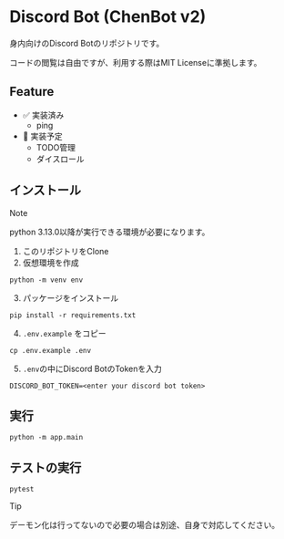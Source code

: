# Discord Bot (ChenBot v2)

身内向けのDiscord Botのリポジトリです。

コードの閲覧は自由ですが、利用する際はMIT Licenseに準拠します。

## Feature

- :white_check_mark: 実装済み
  - ping
- :wrench: 実装予定
  -  TODO管理
  - ダイスロール

## インストール

> [!NOTE]
> python 3.13.0以降が実行できる環境が必要になります。

1. このリポジトリをClone
2. 仮想環境を作成
```
python -m venv env
```
3. パッケージをインストール
```
pip install -r requirements.txt
```
4. `.env.example` をコピー
```
cp .env.example .env
```
5. `.env`の中にDiscord BotのTokenを入力
```.env
DISCORD_BOT_TOKEN=<enter your discord bot token>
```

## 実行

```
python -m app.main
```

## テストの実行

```
pytest
```

> [!TIP]
> デーモン化は行ってないので必要の場合は別途、自身で対応してください。
